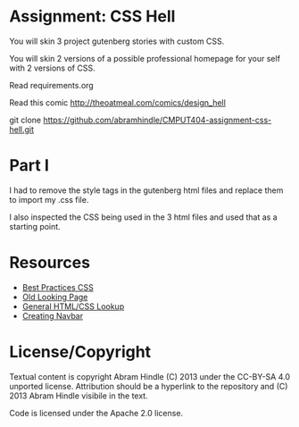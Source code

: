Assignment: CSS Hell
====================

You will skin 3 project gutenberg stories with custom CSS.

You will skin 2 versions of a possible professional homepage for your
self with 2 versions of CSS.

Read requirements.org

Read this comic http://theoatmeal.com/comics/design_hell

git clone https://github.com/abramhindle/CMPUT404-assignment-css-hell.git


Part I
======

I had to remove the style tags in the gutenberg html files and replace them to import my .css file.

I also inspected the CSS being used in the 3 html files and used that as a starting point.

Resources
============

* [Best Practices CSS](https://1stwebdesigner.com/css-best-practices/#best-practices)
* [Old Looking Page](https://codepen.io/efost/pen/rrjvkk)
* [General HTML/CSS Lookup](https://www.w3schools.com)
* [Creating Navbar](https://www.youtube.com/watch?v=FEmysQARWFU)

License/Copyright
=================

Textual content is copyright Abram Hindle (C) 2013 under the CC-BY-SA
4.0 unported license. Attribution should be a hyperlink to the
repository and (C) 2013 Abram Hindle visibile in the text.

Code is licensed under the Apache 2.0 license.


